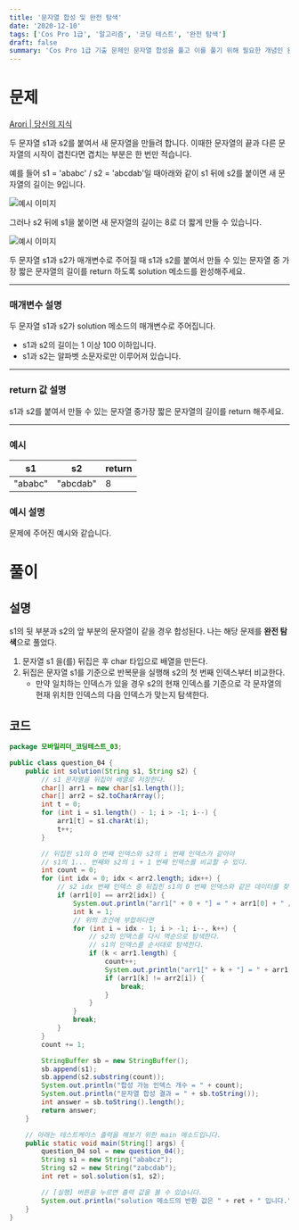 ```yaml
---
title: '문자열 합성 및 완전 탐색'
date: '2020-12-10'
tags: ['Cos Pro 1급', '알고리즘', '코딩 테스트', '완전 탐색']
draft: false
summary: 'Cos Pro 1급 기출 문제인 문자열 합성을 풀고 이를 풀기 위해 필요한 개념인 완전 탐색에 대해 이해한 내용을 정리 했습니다.'
---
```


# 문제

[Arori | 당신의 지식](http://www.sysout.co.kr/arori/classes/quiz/play/415)

두 문자열 s1과 s2를 붙여서 새 문자열을 만들려 합니다. 이때한 문자열의 끝과 다른 문자열의 시작이 겹친다면 겹치는 부분은 한 번만 적습니다.

예를 들어 s1 = 'ababc' / s2 = 'abcdab'일 때아래와 같이 s1 뒤에 s2를 붙이면 새 문자열의 길이는 9입니다.

![예시 이미지](https://img1.daumcdn.net/thumb/R1280x0/?scode=mtistory2&fname=https%3A%2F%2Fblog.kakaocdn.net%2Fdn%2Fbt8zPo%2FbtqPJLMKS86%2FvOVBVDaI0SzBxV1GKF2k8K%2Fimg.png)

그러나 s2 뒤에 s1을 붙이면 새 문자열의 길이는 8로 더 짧게 만들 수 있습니다.

![예시 이미지](https://img1.daumcdn.net/thumb/R1280x0/?scode=mtistory2&fname=https%3A%2F%2Fblog.kakaocdn.net%2Fdn%2FtUccH%2FbtqPAuMvZWP%2F5QxVKilITl5xpj4kjbA44k%2Fimg.png)

두 문자열 s1과 s2가 매개변수로 주어질 때 s1과 s2를 붙여서 만들 수 있는 문자열 중 가장 짧은 문자열의 길이를 return 하도록 solution 메소드를 완성해주세요.

---

### 매개변수 설명

두 문자열 s1과 s2가 solution 메소드의 매개변수로 주어집니다.

- s1과 s2의 길이는 1 이상 100 이하입니다.
- s1과 s2는 알파벳 소문자로만 이루어져 있습니다.

---

### return 값 설명

s1과 s2를 붙여서 만들 수 있는 문자열 중가장 짧은 문자열의 길이를 return 해주세요.

---

### 예시

| s1      | s2       | return |
| ------- | -------- | ------ |
| "ababc" | "abcdab" | 8      |

### 예시 설명

문제에 주어진 예시와 같습니다.

# 풀이

## 설명

s1의 뒷 부분과 s2의 앞 부분의 문자열이 같을 경우 합성된다. 나는 해당 문제를 **완전 탐색**으로 풀었다.

1. 문자열 s1 을(를) 뒤집은 후 char 타입으로 배열을 만든다.
2. 뒤집은 문자열 s1를 기준으로 반복문을 실행해 s2의 첫 번째 인덱스부터 비교한다.
   - 만약 일치하는 인덱스가 있을 경우 s2의 현재 인덱스를 기준으로 각 문자열의 현재 위치한 인덱스의 다음 인덱스가 맞는지 탐색한다.

## 코드

```java
package 모바일리더_코딩테스트_03;

public class question_04 {
	public int solution(String s1, String s2) {
		// s1 문자열을 뒤집어 배열로 저장한다.
		char[] arr1 = new char[s1.length()];
		char[] arr2 = s2.toCharArray();
		int t = 0;
		for (int i = s1.length() - 1; i > -1; i--) {
			arr1[t] = s1.charAt(i);
			t++;
		}

		// 뒤집힌 s1의 0 번째 인덱스와 s2의 i 번째 인덱스가 같아야
		// s1의 1... 번째와 s2의 i + 1 번째 인덱스를 비교할 수 있다.
		int count = 0;
		for (int idx = 0; idx < arr2.length; idx++) {
			// s2 idx 번째 인덱스 중 뒤집힌 s1의 0 번째 인덱스와 같은 데이터를 찾는다.
			if (arr1[0] == arr2[idx]) {
				System.out.println("arr1[" + 0 + "] = " + arr1[0] + " / arr2[" + idx + "] = " + arr2[idx]);
				int k = 1;
				// 위의 조건에 부합하다면
				for (int i = idx - 1; i > -1; i--, k++) {
					// s2의 인덱스를 다시 역순으로 탐색한다.
					// s1의 인덱스를 순서대로 탐색한다.
					if (k < arr1.length) {
						count++;
						System.out.println("arr1[" + k + "] = " + arr1[k] + " / arr2[" + i + "] = " + arr2[i]);
						if (arr1[k] != arr2[i]) {
							break;
						}
					}
				}
				break;
			}
		}
		count += 1;

		StringBuffer sb = new StringBuffer();
		sb.append(s1);
		sb.append(s2.substring(count));
		System.out.println("합성 가능 인덱스 개수 = " + count);
		System.out.println("문자열 합성 결과 = " + sb.toString());
		int answer = sb.toString().length();
		return answer;
	}

	// 아래는 테스트케이스 출력을 해보기 위한 main 메소드입니다.
	public static void main(String[] args) {
		question_04 sol = new question_04();
		String s1 = new String("ababcz");
		String s2 = new String("zabcdab");
		int ret = sol.solution(s1, s2);

		// [실행] 버튼을 누르면 출력 값을 볼 수 있습니다.
		System.out.println("solution 메소드의 반환 값은 " + ret + " 입니다.");
	}
}
```
